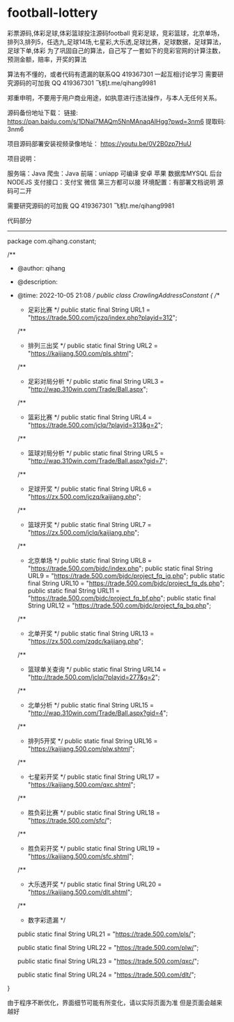 # football-lottery
彩票源码,体彩足球,体彩篮球投注源码football
竞彩足球，竞彩篮球，北京单场，排列3,排列5，任选九,足球14场,七星彩,大乐透,足球比赛，足球数据，足球算法，足球下单,体彩 为了巩固自己的算法，自己写了一套如下的竞彩官网的计算注数，预测金额，赔率，开奖的算法

算法有不懂的，或者代码有遗漏的联系QQ 419367301 一起互相讨论学习 需要研究源码的可加我 QQ 419367301 飞机t.me/qihang9981

郑重申明，不要用于用户商业用途，如执意进行违法操作，与本人无任何关系。

源码备份地址下载：
链接: https://pan.baidu.com/s/1DNaI7MAQm5NnMAnaqAIHgg?pwd=3nm6 
提取码: 3nm6

项目源码部署安装视频录像地址：
https://youtu.be/0V2B0zp7HuU


项目说明：

服务端：Java 
爬虫：Java 
前端：uniapp 可编译 安卓 苹果 
数据库MYSQL 
后台NODEJS 
支付接口：支付宝 微信 第三方都可以接 
环境配置：有部署文档说明 源码可二开 

需要研究源码的可加我 QQ 419367301 飞机t.me/qihang9981

代码部分

*****************************************************************************

package com.qihang.constant;

/**
 * @author: qihang
 * @description:
 * @time: 2022-10-05 21:08
 */
public class CrawlingAddressConstant {
    /**
     * 足彩比赛
     */
    public static final String URL1 = "https://trade.500.com/jczq/index.php?playid=312";


    /**
     * 排列三出奖
     */
    public static final String URL2 = "https://kaijiang.500.com/pls.shtml";


    /**
     * 足彩对局分析
     */
    public static final String URL3 = "http://wap.310win.com/Trade/Ball.aspx";


    /**
     * 篮彩比赛
     */
    public static final String URL4 = "https://trade.500.com/jclq/?playid=313&g=2";

    /**
     * 篮球对局分析
     */
    public static final String URL5 = "http://wap.310win.com/Trade/Ball.aspx?gid=7";

    /**
     * 足球开奖
     */
    public static final String URL6 = "https://zx.500.com/jczq/kaijiang.php";


    /**
     * 篮球开奖
     */
    public static final String URL7 = "https://zx.500.com/jclq/kaijiang.php";

    /**
     * 北京单场
     */
    public static final String URL8 = "https://trade.500.com/bjdc/index.php";
    public static final String URL9 = "https://trade.500.com/bjdc/project_fq_jq.php";
    public static final String URL10 = "https://trade.500.com/bjdc/project_fq_ds.php";
    public static final String URL11 = "https://trade.500.com/bjdc/project_fq_bf.php";
    public static final String URL12 = "https://trade.500.com/bjdc/project_fq_bq.php";


    /**
     * 北单开奖
     */
    public static final String URL13 = "https://zx.500.com/zqdc/kaijiang.php";

    /**
     * 篮球单关查询
     */
    public static final String URL14 = "http://trade.500.com/jclq/?playid=277&g=2";


    /**
     * 北单分析
     */
    public static final String URL15 = "http://wap.310win.com/Trade/Ball.aspx?gid=4";


    /**
     * 排列5开奖
     */
    public static final String URL16 = "https://kaijiang.500.com/plw.shtml";

    /**
     * 七星彩开奖
     */
    public static final String URL17 = "https://kaijiang.500.com/qxc.shtml";


    /**
     * 胜负彩比赛
     */
    public static final String URL18 = "https://trade.500.com/sfc/";

    /**
     * 胜负彩开奖
     */
    public static final String URL19 = "https://kaijiang.500.com/sfc.shtml";

    /**
     * 大乐透开奖
     */
    public static final String URL20 = "https://kaijiang.500.com/dlt.shtml";


    /**
     * 数字彩遗漏
     */

    public static final String URL21 = "https://trade.500.com/pls/";

    public static final String URL22 = "https://trade.500.com/plw/";

    public static final String URL23 = "https://trade.500.com/qxc/";

    public static final String URL24 = "https://trade.500.com/dlt/";

}


由于程序不断优化，界面细节可能有所变化，请以实际页面为准 但是页面会越来越好
